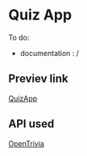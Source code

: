 # Quiz App

To do: </br>

- documentation : /

## Previev link
[QuizApp](https://jolly-dieffenbachia-0bdc44.netlify.app/)

## API used

[OpenTrivia](https://opentdb.com/)

